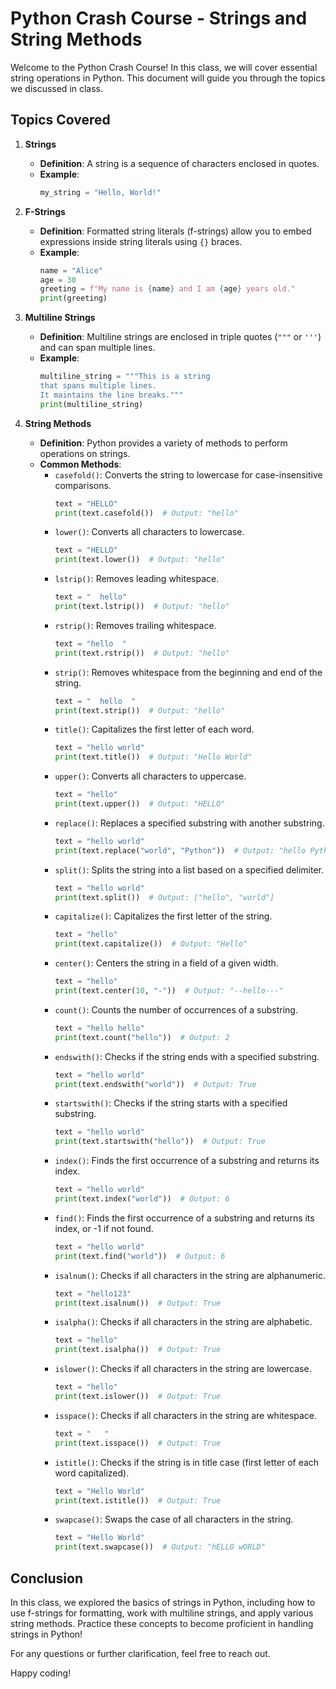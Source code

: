 # Python Crash Course - Strings and String Methods

Welcome to the Python Crash Course! In this class, we will cover essential string operations in Python. This document will guide you through the topics we discussed in class.

## Topics Covered

1. **Strings**
   - **Definition**: A string is a sequence of characters enclosed in quotes.
   - **Example**:
     ```python
     my_string = "Hello, World!"
     ```

2. **F-Strings**
   - **Definition**: Formatted string literals (f-strings) allow you to embed expressions inside string literals using `{}` braces.
   - **Example**:
     ```python
     name = "Alice"
     age = 30
     greeting = f"My name is {name} and I am {age} years old."
     print(greeting)
     ```

3. **Multiline Strings**
   - **Definition**: Multiline strings are enclosed in triple quotes (`"""` or `'''`) and can span multiple lines.
   - **Example**:
     ```python
     multiline_string = """This is a string
     that spans multiple lines.
     It maintains the line breaks."""
     print(multiline_string)
     ```

4. **String Methods**
   - **Definition**: Python provides a variety of methods to perform operations on strings.
   - **Common Methods**:
     - `casefold()`: Converts the string to lowercase for case-insensitive comparisons.
       ```python
       text = "HELLO"
       print(text.casefold())  # Output: "hello"
       ```
     - `lower()`: Converts all characters to lowercase.
       ```python
       text = "HELLO"
       print(text.lower())  # Output: "hello"
       ```
     - `lstrip()`: Removes leading whitespace.
       ```python
       text = "  hello"
       print(text.lstrip())  # Output: "hello"
       ```
     - `rstrip()`: Removes trailing whitespace.
       ```python
       text = "hello  "
       print(text.rstrip())  # Output: "hello"
       ```
     - `strip()`: Removes whitespace from the beginning and end of the string.
       ```python
       text = "  hello  "
       print(text.strip())  # Output: "hello"
       ```
     - `title()`: Capitalizes the first letter of each word.
       ```python
       text = "hello world"
       print(text.title())  # Output: "Hello World"
       ```
     - `upper()`: Converts all characters to uppercase.
       ```python
       text = "hello"
       print(text.upper())  # Output: "HELLO"
       ```
     - `replace()`: Replaces a specified substring with another substring.
       ```python
       text = "hello world"
       print(text.replace("world", "Python"))  # Output: "hello Python"
       ```
     - `split()`: Splits the string into a list based on a specified delimiter.
       ```python
       text = "hello world"
       print(text.split())  # Output: ["hello", "world"]
       ```
     - `capitalize()`: Capitalizes the first letter of the string.
       ```python
       text = "hello"
       print(text.capitalize())  # Output: "Hello"
       ```
     - `center()`: Centers the string in a field of a given width.
       ```python
       text = "hello"
       print(text.center(10, "-"))  # Output: "--hello---"
       ```
     - `count()`: Counts the number of occurrences of a substring.
       ```python
       text = "hello hello"
       print(text.count("hello"))  # Output: 2
       ```
     - `endswith()`: Checks if the string ends with a specified substring.
       ```python
       text = "hello world"
       print(text.endswith("world"))  # Output: True
       ```
     - `startswith()`: Checks if the string starts with a specified substring.
       ```python
       text = "hello world"
       print(text.startswith("hello"))  # Output: True
       ```
     - `index()`: Finds the first occurrence of a substring and returns its index.
       ```python
       text = "hello world"
       print(text.index("world"))  # Output: 6
       ```
     - `find()`: Finds the first occurrence of a substring and returns its index, or -1 if not found.
       ```python
       text = "hello world"
       print(text.find("world"))  # Output: 6
       ```
     - `isalnum()`: Checks if all characters in the string are alphanumeric.
       ```python
       text = "hello123"
       print(text.isalnum())  # Output: True
       ```
     - `isalpha()`: Checks if all characters in the string are alphabetic.
       ```python
       text = "hello"
       print(text.isalpha())  # Output: True
       ```
     - `islower()`: Checks if all characters in the string are lowercase.
       ```python
       text = "hello"
       print(text.islower())  # Output: True
       ```
     - `isspace()`: Checks if all characters in the string are whitespace.
       ```python
       text = "   "
       print(text.isspace())  # Output: True
       ```
     - `istitle()`: Checks if the string is in title case (first letter of each word capitalized).
       ```python
       text = "Hello World"
       print(text.istitle())  # Output: True
       ```
     - `swapcase()`: Swaps the case of all characters in the string.
       ```python
       text = "Hello World"
       print(text.swapcase())  # Output: "hELLO wORLD"
       ```

## Conclusion

In this class, we explored the basics of strings in Python, including how to use f-strings for formatting, work with multiline strings, and apply various string methods. Practice these concepts to become proficient in handling strings in Python!

For any questions or further clarification, feel free to reach out.

Happy coding!
